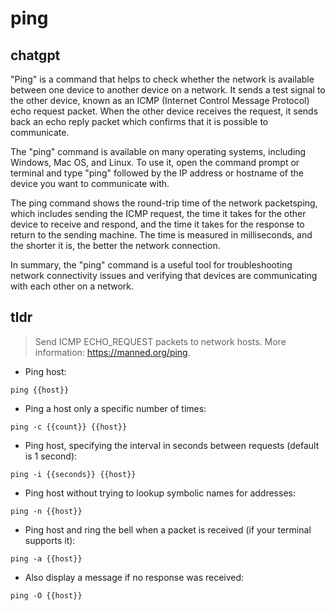 # ping 
## chatgpt 
"Ping" is a command that helps to check whether the network is available between one device to another device on a network. It sends a test signal to the other device, known as an ICMP (Internet Control Message Protocol) echo request packet. When the other device receives the request, it sends back an echo reply packet which confirms that it is possible to communicate. 

The "ping" command is available on many operating systems, including Windows, Mac OS, and Linux. To use it, open the command prompt or terminal and type "ping" followed by the IP address or hostname of the device you want to communicate with.

The ping command shows the round-trip time of the network packetsping, which includes sending the ICMP request, the time it takes for the other device to receive and respond, and the time it takes for the response to return to the sending machine. The time is measured in milliseconds, and the shorter it is, the better the network connection. 

In summary, the "ping" command is a useful tool for troubleshooting network connectivity issues and verifying that devices are communicating with each other on a network. 

## tldr 
 
> Send ICMP ECHO_REQUEST packets to network hosts.
> More information: <https://manned.org/ping>.

- Ping host:

`ping {{host}}`

- Ping a host only a specific number of times:

`ping -c {{count}} {{host}}`

- Ping host, specifying the interval in seconds between requests (default is 1 second):

`ping -i {{seconds}} {{host}}`

- Ping host without trying to lookup symbolic names for addresses:

`ping -n {{host}}`

- Ping host and ring the bell when a packet is received (if your terminal supports it):

`ping -a {{host}}`

- Also display a message if no response was received:

`ping -O {{host}}`
